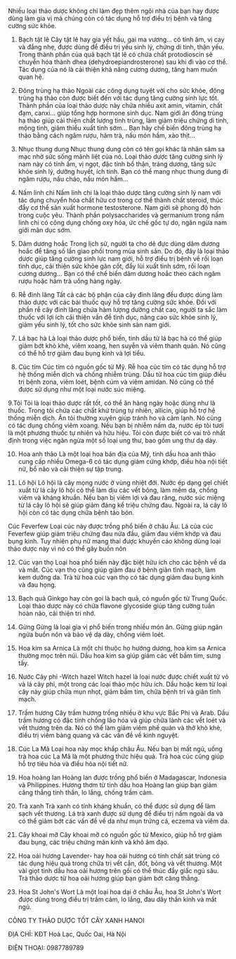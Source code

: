 Nhiều loại thảo dược không chỉ làm đẹp thêm ngôi nhà của bạn hay được dùng làm gia vị mà chúng còn có tác dụng hỗ trợ điều trị bệnh và tăng cường sức khỏe.

1. Bạch tật lê
Cây tật lê hay gia yết hầu, gai ma vương… có tính âm, vị cay và đắng nhẹ, được dùng để điều trị yếu sinh lý, chứng di tinh, thận yếu. Trong thành phần của quả bạch tật lê có chứa chất protodioscin sẽ chuyển hóa thành dhea (dehydroepiandrosterone) sau khi đi vào cơ thể. Tác dụng của nó là cải thiện khả năng cương dương, tăng ham muốn quan hệ.

2. Đông trùng hạ thảo
Ngoài các công dụng tuyệt vời cho sức khỏe, đông trùng hạ thảo còn được biết đến với tác dụng tăng cường sinh lực tốt. Thành phần của loại thảo dược này chứa nhiều axit amin, vitamin, chất đạm, canxi… giúp tổng hợp hormone sinh dục. Nam giới ăn đông trùng hạ thảo giúp cải thiện chất lượng tinh trùng, làm giảm triệu chứng di tinh, mộng tinh, giảm thiểu xuất tinh sớm… Bạn hãy chế biến đông trùng hạ thảo bằng cách ngâm rượu, hãm trà, nấu món hầm, xào thịt…

3. Nhục thung dung
Nhục thung dung còn có tên gọi khác là nhân sâm sa mạc nhờ sức sống mãnh liệt của nó. Loại thảo dược tăng cường sinh lý nam này có tính ấm, vị ngọt, đặc tính bổ thận, tráng dương, tăng sức khỏe sinh lý, dưỡng huyết, ích tinh. Bạn có thể mang nhục thung dung đi ngâm rượu, nấu cháo, nấu món hầm…

4. Nấm linh chi
Nấm linh chi là loại thảo dược tăng cường sinh lý nam với tác dụng chuyển hóa chất hữu cơ trong cơ thể thành chất steroid, thúc đẩy cơ thể sản xuất hormone testosterone. Nam giới sẽ phong độ hơn trong cuộc yêu. Thành phần polysaccharides và germanium trong nấm linh chi có công dụng chống oxy hóa, ức chế gốc tự do, ngăn ngừa nam giới mãn dục sớm.

5. Dâm dương hoắc
Trong lịch sử, người ta cho dê đực dùng dâm dương hoắc để tăng số lần giao phối trong mùa sinh sản. Do đó, đây là loại thảo dược giúp tăng cường sinh lực nam giới, hỗ trợ điều trị bệnh về rối loạn tình dục, cải thiện sức khỏe gân cốt, đẩy lùi xuất tinh sớm, rối loạn cương dương… Bạn có thể chế biến dâm dương hoắc theo cách ngâm rượu hoặc hãm trà uống hàng ngày.

6. Rễ đinh lăng
Tất cả các bộ phận của cây đinh lăng đều được dùng làm thảo dược với các bài thuốc quý hỗ trợ tăng cường sức khỏe. Đối với phần rễ cây đinh lăng chứa hàm lượng dưỡng chất cao, người ta sắc làm thuốc với lợi ích cải thiện vấn đề tình dục, nâng cao sức khỏe sinh lý, giảm yếu sinh lý, tốt cho sức khỏe sinh sản nam giới.

6. Lá bạc hà
Là loại thảo dược phổ biến, tinh dầu từ lá bạc hà có thể giúp giảm bớt khò khè, viêm xoang, hen suyễn và viêm thanh quản. Nó cũng có thể hỗ trợ giảm đau bụng kinh và lợi tiểu.

7. Cúc tím
Cúc tím có nguồn gốc từ Mỹ. Rễ hoa cúc tím có tác dụng hỗ trợ hệ thống miễn dịch và chống nhiễm trùng. Dầu từ hoa cúc tím giúp điều trị bệnh zona, viêm loét, bệnh cúm và viêm amidan. Nó cũng có thể được sử dụng như một loại nước súc miệng.

9.Tỏi
Tỏi là loại thảo dược rất tốt, có thể ăn hàng ngày hoặc dùng như là thuốc. Trong tỏi chứa các chất khử trùng tự nhiên, allicin, giúp hỗ trợ hệ thống miễn dịch. Ăn tỏi thường xuyên giúp tránh ho và cảm lạnh. Nó cũng có tác dụng chống viêm xoang. Nếu bạn bị nhiễm nấm da, nước ép tỏi tươi là một phương thuốc tự nhiên và hữu hiệu. Tỏi còn được biết có vai trò nhất định trong việc ngăn ngừa một số loại ung thư, bao gồm ung thư dạ dày.

10. Hoa anh thảo
Là một loại hoa bản địa của Mỹ, tinh dầu hoa anh thảo cung cấp nhiều Omega-6 có tác dụng giảm cứng khớp, điều hòa nội tiết nữ, bổ não và cải thiện sự tập trung.

11. Lô hội
Lô hội là cây mọng nước ở vùng nhiệt đới. Nước ép dạng gel chiết xuất từ lá cây lô hội có thể làm dịu các vết bỏng, làm mềm da, chống viêm và kháng khuẩn. Nếu bạn bị viêm lợi và đau răng, nước súc miệng từ lá cây lô hội sẽ giúp giảm đáng kể triệu chứng đau. Ngoài ra, lá cây lô hội còn có tác dụng chữa bệnh táo bón.

Cúc Feverfew
Loại cúc này được trồng phổ biến ở châu Âu. Lá của cúc Feverfew giúp giảm triệu chứng đau nửa đầu, giảm đau viêm khớp và đau bụng kinh. Tuy nhiên phụ nữ mang thai được khuyến cáo không dùng loại thảo dược này vì nó có thể gây buồn nôn

12. Cúc vạn thọ
Loại hoa phổ biến này đặc biệt hữu ích cho các bệnh về da và mắt. Cúc vạn thọ cũng giúp giảm đau ở bệnh giãn tĩnh mạch, làm kem dưỡng da. Trà từ hoa cúc vạn thọ có tác dụng giảm đau bụng kinh và đau họng.

13. Bạch quả
Ginkgo hay còn goi là bạch quả, có nguồn gốc từ Trung Quốc. Loại thảo dược này có chứa flavone glycoside giúp tăng cường tuần hoàn não, cải thiện trí nhớ.

14. Gừng
Gừng là loại gia vị phổ biến trong nhiều món ăn. Gừng giúp ngăn ngừa buồn nôn và bảo vệ dạ dày, chống viêm loét.

15. Hoa kim sa Arnica
Là một chi thuộc họ hướng dương, hoa kim sa Arnica thường mọc trên núi. Dầu hoa kim sa giúp giảm các vết bầm tím, sưng tấy.

16. Nước Cây phỉ -Witch hazel
Witch hazel là loại nước được chiết xuất từ vỏ và lá cây phỉ, một trong các loại thảo mộc hữu ích. Dầu hoặc kem từ loại cây này giúp chữa mụn nhọt, giảm bầm tím, chữa bệnh trĩ và giãn tĩnh mạch.

17. Trầm hương
Cây trầm hương trồng nhiều ở khu vực Bắc Phi và Arab. Dầu trầm hương có đặc tính chống lão hóa và giúp chữa lành các vết loét và vết thương trên da. Nó có thể làm giảm viêm phế quản và thở khò khè, điều trị viêm bàng quang và các vấn đề về kinh nguyệt.

18. Cúc La Mã
Loại hoa này mọc khắp châu Âu. Nếu bạn bị mất ngủ, uống trà hoa cúc La Mã là một phương thức hiệu quả. Trà hoa cúc cũng giúp hỗ trợ tiêu hóa và điều hòa nội tiết nữ.

19. Hoa hoàng lan
Hoàng lan được trồng phổ biến ở Madagascar, Indonesia và Philippines. Hương thơm từ tinh dầu hoa Hoàng lan giúp bạn giảm căng thẳng tinh thần, lo lắng, chống trầm cảm.

20. Trà xanh
Trà xanh có tính kháng khuẩn, có thể được sử dụng để làm sạch vết thương. Lá trà xanh được sử dụng để điều trị nấm ngoài da và có thể giảm bớt các vấn đề về da như mụn trứng cá, eczema và viêm da.

21. Cây khoai mỡ
Cây khoai mỡ có nguồn gốc từ Mexico, giúp hỗ trợ giảm đau bụng, các triệu chứng mãn kinh và khô âm đạo.

22. Hoa oải hương
Lavender- hay hoa oải hương có tính chất sát trùng có tác dụng hiệu quả trong chữa trị vết cắn, đốt, bỏng và vết thương. Một vài giọt tinh dầu hoa oải hương trên gối có thể thúc đẩy giấc ngủ sâu. Trà thảo dược từ hoa oải hương giúp bạn giảm bớt căng thẳng.

23. Hoa St John's Wort
Là một loại hoa dại ở châu Âu, hoa St John's Wort được dùng trong điều trị trầm cảm, lo lắng, đau dây thần kinh và mất ngủ.


CÔNG TY THẢO DƯỢC TỐT CÂY XANH HANOI

ĐỊA CHỈ: KĐT Hoà Lạc, Quốc Oai, Hà Nội

ĐIỆN THOẠI: 0987789789
